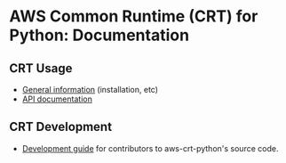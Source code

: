 # AWS Common Runtime (CRT) for Python: Documentation
## CRT Usage
- [General information](../README.md) (installation, etc)
- [API documentation](https://awslabs.github.io/aws-crt-python/api)
## CRT Development
- [Development guide](dev/README.md) for contributors to aws-crt-python's source code.
